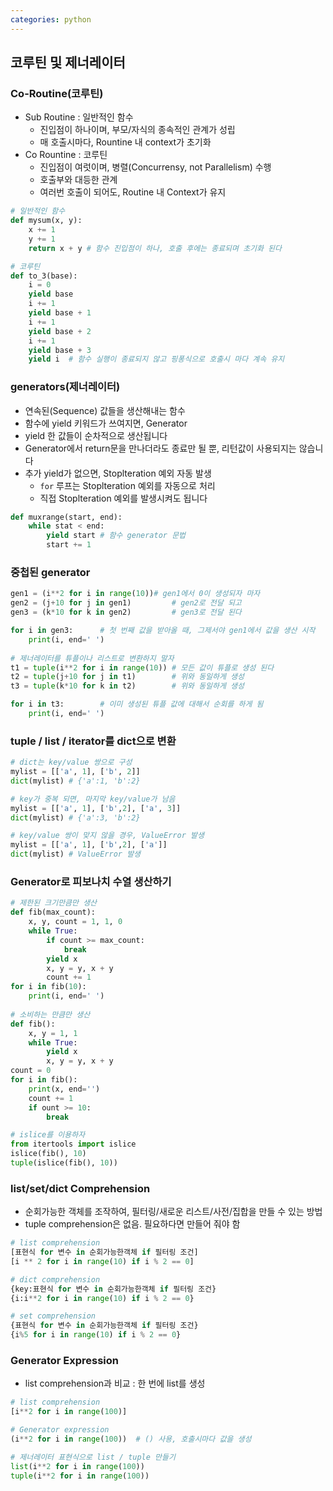 ```yaml
---
categories: python
---
```



## 코루틴 및 제너레이터

### Co-Routine(코루틴)

* Sub Routine : 일반적인 함수
  * 진입점이 하나이며, 부모/자식의 종속적인 관계가 성립
  * 매 호출시마다, Rountine 내 context가 초기화
* Co Rountine : 코루틴
  * 진입점이 여럿이며, 병렬(Concurrensy, not Parallelism) 수행
  * 호출부와 대등한 관계
  * 여러번 호출이 되어도, Routine 내 Context가 유지

```python
# 일반적인 함수
def mysum(x, y):
    x += 1
    y += 1
    return x + y # 함수 진입점이 하나, 호출 후에는 종료되며 초기화 된다

# 코루틴
def to_3(base):
    i = 0
    yield base
    i += 1
    yield base + 1
    i += 1
    yield base + 2
    i += 1
    yield base + 3
    yield i	 # 함수 실행이 종료되지 않고 핑퐁식으로 호출시 마다 계속 유지
```

### generators(제너레이터)

* 연속된(Sequence) 값들을 생산해내는 함수
* 함수에 yield 키워드가 쓰여지면, Generator
* yield 한 값들이 순차적으로 생산됩니다
* Generator에서 return문을 만나더라도 종료만 될 뿐, 리턴값이 사용되지는 않습니다
* 추가 yield가 없으면, Stoplteration 예외 자동 발생
  * `for` 루프는 Stoplteration 예외를 자동으로 처리
  * 직접 Stoplteration 예외를 발생시켜도 됩니다

```python
def muxrange(start, end):
    while stat < end:
        yield start	# 함수 generator 문법
        start += 1
```

### 중첩된 generator

```python
gen1 = (i**2 for i in range(10))# gen1에서 0이 생성되자 마자
gen2 = (j+10 for j in gen1)			# gen2로 전달 되고
gen3 = (k*10 for k in gen2)			# gen3로 전달 된다

for i in gen3:		# 첫 번째 값을 받아올 때, 그제서야 gen1에서 값을 생산 시작
    print(i, end=' ')
    
# 제너레이터를 튜플이나 리스트로 변환하지 말자
t1 = tuple(i**2 for i in range(10)) # 모든 값이 튜플로 생성 된다
t2 = tuple(j+10 for j in t1)		# 위와 동일하게 생성
t3 = tuple(k*10 for k in t2)		# 위와 동일하게 생성

for i in t3:		# 이미 생성된 튜플 값에 대해서 순회를 하게 됨
    print(i, end=' ')
```

### tuple / list / iterator를 dict으로 변환

```python
# dict는 key/value 쌍으로 구성
mylist = [['a', 1], ['b', 2]]
dict(mylist) # {'a':1, 'b':2}

# key가 중복 되면, 마지막 key/value가 남음
mylist = [['a', 1], ['b',2], ['a', 3]]
dict(mylist) # {'a':3, 'b':2}

# key/value 쌍이 맞지 않을 경우, ValueError 발생
mylist = [['a', 1], ['b',2], ['a']]
dict(mylist) # ValueError 발생
```

### Generator로 피보나치 수열 생산하기

```python
# 제한된 크기만큼만 생산
def fib(max_count):
    x, y, count = 1, 1, 0
    while True:
        if count >= max_count:
            break
        yield x
        x, y = y, x + y
        count += 1
for i in fib(10):
    print(i, end=' ')
    
# 소비하는 만큼만 생산
def fib():
    x, y = 1, 1
    while True:
        yield x
        x, y = y, x + y
count = 0
for i in fib():
    print(x, end='')
    count += 1
    if ount >= 10:
        break

# islice를 이용하자
from itertools import islice
islice(fib(), 10)
tuple(islice(fib(), 10))
```

### list/set/dict Comprehension

* 순회가능한 객체를 조작하여, 필터링/새로운 리스트/사전/집합을 만들 수 있는 방법
* tuple comprehension은 없음. 필요하다면 만들어 줘야 함

```python
# list comprehension
[표현식 for 변수 in 순회가능한객체 if 필터링 조건]
[i ** 2 for i in range(10) if i % 2 == 0]

# dict comprehension
{key:표현식 for 변수 in 순회가능한객체 if 필터링 조건}
{i:i**2 for i in range(10) if i % 2 == 0}

# set comprehension
{표현식 for 변수 in 순회가능한객체 if 필터링 조건}
{i%5 for i in range(10) if i % 2 == 0}
```

### Generator Expression

* list comprehension과 비교 : 한 번에 list를 생성

```python
# list comprehension
[i**2 for i in range(100)]

# Generator expression
(i**2 for i in range(100))  # () 사용, 호출시마다 값을 생성

# 제너레이터 표현식으로 list / tuple 만들기
list(i**2 for i in range(100))
tuple(i**2 for i in range(100))
```
